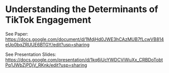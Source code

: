 # Understanding the Determinants of TikTok Engagement

See Paper: https://docs.google.com/document/d/1MdjHd0JWE3hCAzMUB7fLcwVB814eUp0bqZRUUE6BTGY/edit?usp=sharing

See Presentation Slides: https://docs.google.com/presentation/d/1kq6iUcYWDCViWuXx_CRBDoTobtPq1JWbZjPDjV_RKnk/edit?usp=sharing
